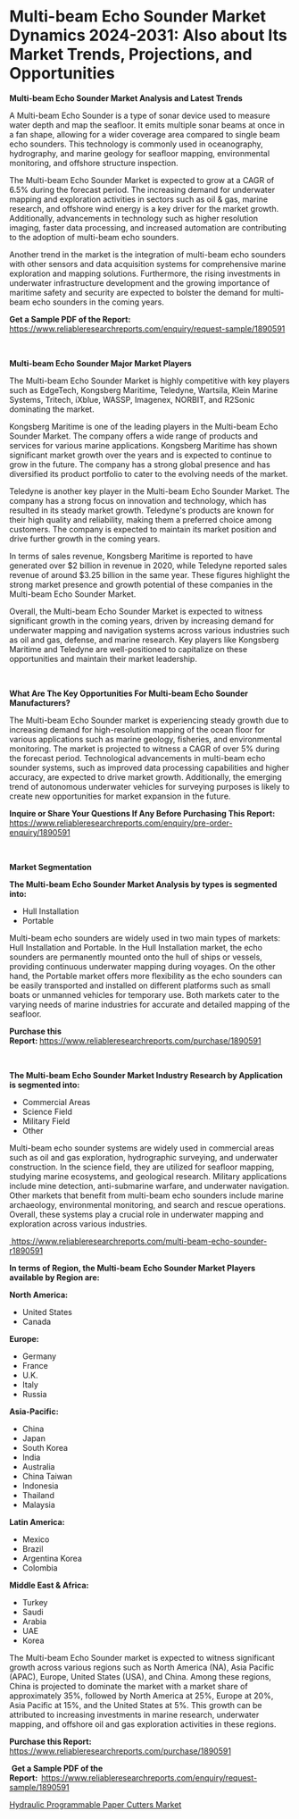 <p><h1>Multi-beam Echo Sounder Market Dynamics 2024-2031: Also about Its Market Trends, Projections, and Opportunities</h1></p><p><strong>Multi-beam Echo Sounder Market Analysis and Latest Trends</strong></p>
<p><p>A Multi-beam Echo Sounder is a type of sonar device used to measure water depth and map the seafloor. It emits multiple sonar beams at once in a fan shape, allowing for a wider coverage area compared to single beam echo sounders. This technology is commonly used in oceanography, hydrography, and marine geology for seafloor mapping, environmental monitoring, and offshore structure inspection.</p><p>The Multi-beam Echo Sounder Market is expected to grow at a CAGR of 6.5% during the forecast period. The increasing demand for underwater mapping and exploration activities in sectors such as oil & gas, marine research, and offshore wind energy is a key driver for the market growth. Additionally, advancements in technology such as higher resolution imaging, faster data processing, and increased automation are contributing to the adoption of multi-beam echo sounders.</p><p>Another trend in the market is the integration of multi-beam echo sounders with other sensors and data acquisition systems for comprehensive marine exploration and mapping solutions. Furthermore, the rising investments in underwater infrastructure development and the growing importance of maritime safety and security are expected to bolster the demand for multi-beam echo sounders in the coming years.</p></p>
<p><strong>Get a Sample PDF of the Report:&nbsp;</strong> <a href="https://www.reliableresearchreports.com/enquiry/request-sample/1890591">https://www.reliableresearchreports.com/enquiry/request-sample/1890591</a></p>
<p>&nbsp;</p>
<p><strong>Multi-beam Echo Sounder Major Market Players</strong></p>
<p><p>The Multi-beam Echo Sounder Market is highly competitive with key players such as EdgeTech, Kongsberg Maritime, Teledyne, Wartsila, Klein Marine Systems, Tritech, iXblue, WASSP, Imagenex, NORBIT, and R2Sonic dominating the market.</p><p>Kongsberg Maritime is one of the leading players in the Multi-beam Echo Sounder Market. The company offers a wide range of products and services for various marine applications. Kongsberg Maritime has shown significant market growth over the years and is expected to continue to grow in the future. The company has a strong global presence and has diversified its product portfolio to cater to the evolving needs of the market.</p><p>Teledyne is another key player in the Multi-beam Echo Sounder Market. The company has a strong focus on innovation and technology, which has resulted in its steady market growth. Teledyne's products are known for their high quality and reliability, making them a preferred choice among customers. The company is expected to maintain its market position and drive further growth in the coming years.</p><p>In terms of sales revenue, Kongsberg Maritime is reported to have generated over $2 billion in revenue in 2020, while Teledyne reported sales revenue of around $3.25 billion in the same year. These figures highlight the strong market presence and growth potential of these companies in the Multi-beam Echo Sounder Market.</p><p>Overall, the Multi-beam Echo Sounder Market is expected to witness significant growth in the coming years, driven by increasing demand for underwater mapping and navigation systems across various industries such as oil and gas, defense, and marine research. Key players like Kongsberg Maritime and Teledyne are well-positioned to capitalize on these opportunities and maintain their market leadership.</p></p>
<p>&nbsp;</p>
<p><strong>What Are The Key Opportunities For Multi-beam Echo Sounder Manufacturers?</strong></p>
<p><p>The Multi-beam Echo Sounder market is experiencing steady growth due to increasing demand for high-resolution mapping of the ocean floor for various applications such as marine geology, fisheries, and environmental monitoring. The market is projected to witness a CAGR of over 5% during the forecast period. Technological advancements in multi-beam echo sounder systems, such as improved data processing capabilities and higher accuracy, are expected to drive market growth. Additionally, the emerging trend of autonomous underwater vehicles for surveying purposes is likely to create new opportunities for market expansion in the future.</p></p>
<p><strong>Inquire or Share Your Questions If Any Before Purchasing This Report:</strong> <a href="https://www.reliableresearchreports.com/enquiry/pre-order-enquiry/1890591">https://www.reliableresearchreports.com/enquiry/pre-order-enquiry/1890591</a></p>
<p>&nbsp;</p>
<p><strong>Market Segmentation</strong></p>
<p><strong>The Multi-beam Echo Sounder Market Analysis by types is segmented into:</strong></p>
<p><ul><li>Hull Installation</li><li>Portable</li></ul></p>
<p><p>Multi-beam echo sounders are widely used in two main types of markets: Hull Installation and Portable. In the Hull Installation market, the echo sounders are permanently mounted onto the hull of ships or vessels, providing continuous underwater mapping during voyages. On the other hand, the Portable market offers more flexibility as the echo sounders can be easily transported and installed on different platforms such as small boats or unmanned vehicles for temporary use. Both markets cater to the varying needs of marine industries for accurate and detailed mapping of the seafloor.</p></p>
<p><strong>Purchase this Report:&nbsp;</strong><a href="https://www.reliableresearchreports.com/purchase/1890591">https://www.reliableresearchreports.com/purchase/1890591</a></p>
<p>&nbsp;</p>
<p><strong>The Multi-beam Echo Sounder Market Industry Research by Application is segmented into:</strong></p>
<p><ul><li>Commercial Areas</li><li>Science Field</li><li>Military Field</li><li>Other</li></ul></p>
<p><p>Multi-beam echo sounder systems are widely used in commercial areas such as oil and gas exploration, hydrographic surveying, and underwater construction. In the science field, they are utilized for seafloor mapping, studying marine ecosystems, and geological research. Military applications include mine detection, anti-submarine warfare, and underwater navigation. Other markets that benefit from multi-beam echo sounders include marine archaeology, environmental monitoring, and search and rescue operations. Overall, these systems play a crucial role in underwater mapping and exploration across various industries.</p></p>
<p><a href="https://www.reliableresearchreports.com/multi-beam-echo-sounder-r1890591">&nbsp;https://www.reliableresearchreports.com/multi-beam-echo-sounder-r1890591</a></p>
<p><strong>In terms of Region, the Multi-beam Echo Sounder Market Players available by Region are:</strong></p>
<p>
    <p> <strong> North America: </strong>
        <ul>
            <li>United States</li>
            <li>Canada</li>
        </ul>
        </p> 
    <p> <strong> Europe: </strong>
        <ul>
            <li>Germany</li>
            <li>France</li>
            <li>U.K.</li>
            <li>Italy</li>
            <li>Russia</li>
        </ul>
        </p> 
    <p> <strong> Asia-Pacific: </strong>
        <ul>
            <li>China</li>
            <li>Japan</li>
            <li>South Korea</li>
            <li>India</li>
            <li>Australia</li>
            <li>China Taiwan</li>
            <li>Indonesia</li>
            <li>Thailand</li>
            <li>Malaysia</li>
        </ul>
        </p> 
    <p> <strong> Latin America: </strong>
        <ul>
            <li>Mexico</li>
            <li>Brazil</li>
            <li>Argentina Korea</li>
            <li>Colombia</li>
        </ul>
        </p> 
    <p> <strong> Middle East & Africa: </strong>
        <ul>
            <li>Turkey</li>
            <li>Saudi</li>
            <li>Arabia</li>
            <li>UAE</li>
            <li>Korea</li>
        </ul>
    </p>
    </p>
<p><p>The Multi-beam Echo Sounder market is expected to witness significant growth across various regions such as North America (NA), Asia Pacific (APAC), Europe, United States (USA), and China. Among these regions, China is projected to dominate the market with a market share of approximately 35%, followed by North America at 25%, Europe at 20%, Asia Pacific at 15%, and the United States at 5%. This growth can be attributed to increasing investments in marine research, underwater mapping, and offshore oil and gas exploration activities in these regions.</p></p>
<p><strong>Purchase this Report: </strong><a href="https://www.reliableresearchreports.com/purchase/1890591">https://www.reliableresearchreports.com/purchase/1890591</a></p>
<p>&nbsp;<strong>Get a Sample PDF of the Report:&nbsp;&nbsp;</strong><a href="https://www.reliableresearchreports.com/enquiry/request-sample/1890591">https://www.reliableresearchreports.com/enquiry/request-sample/1890591</a></p>
<p><strong></strong></p>
<p><p><a href="https://github.com/FassouRP/Market-Research-Report-List-4/blob/main/hydraulic-programmable-paper-cutters-market.md">Hydraulic Programmable Paper Cutters Market</a></p></p>